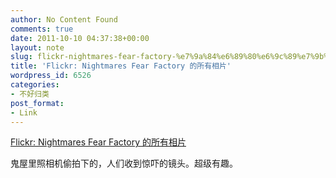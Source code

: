 ```yaml
---
author: No Content Found
comments: true
date: 2011-10-10 04:37:38+00:00
layout: note
slug: flickr-nightmares-fear-factory-%e7%9a%84%e6%89%80%e6%9c%89%e7%9b%b8%e7%89%87
title: 'Flickr: Nightmares Fear Factory 的所有相片'
wordpress_id: 6526
categories:
- 不好归类
post_format:
- Link
---
```


[Flickr: Nightmares Fear Factory 的所有相片](http://www.flickr.com/photos/nightmaresfearfactory/)

鬼屋里照相机偷拍下的，人们收到惊吓的镜头。超级有趣。
